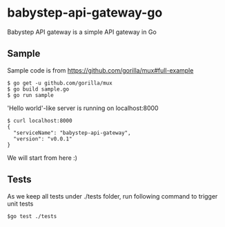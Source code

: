 # babystep-api-gateway-go
Babystep API gateway is a simple API gateway in Go

## Sample
Sample code is from https://github.com/gorilla/mux#full-example
```
$ go get -u github.com/gorilla/mux
$ go build sample.go
$ go run sample
```
'Hello world'-like server is running on localhost:8000
```
$ curl localhost:8000
{
  "serviceName": "babystep-api-gateway",
  "version": "v0.0.1"
}
```
We will start from here :)

## Tests
As we keep all tests under ./tests folder, run following command to trigger unit tests
```
$go test ./tests
```
